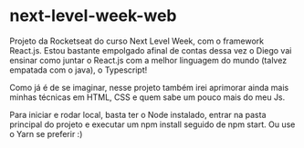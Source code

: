 # next-level-week-web
Projeto da Rocketseat do curso Next Level Week, com o framework React.js.
Estou bastante empolgado afinal de contas dessa vez o Diego vai ensinar como juntar o React.js com a melhor linguagem do mundo (talvez empatada com o java),
o Typescript!

Como já é de se imaginar, nesse projeto também irei aprimorar ainda mais minhas técnicas em HTML, CSS e quem sabe um pouco mais do meu Js.

Para iniciar e rodar local, basta ter o Node instalado, entrar na pasta principal do projeto e executar um npm install seguido de npm start.
Ou use o Yarn se preferir :)
